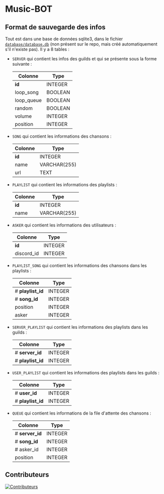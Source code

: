 # Music-BOT

## Format de sauvegarde des infos

Tout est dans une base de données sqlite3, dans le fichier [`database/database.db`](database/database.db) (non présent
sur le repo, mais créé automatiquement s'il n'existe pas).
Il y a 8 tables :

- `SERVER` qui contient les infos des guilds et qui se présente sous la forme suivante :

  | Colonne    | Type    |
  |------------|---------|
  | __id__     | INTEGER |
  | loop_song  | BOOLEAN |
  | loop_queue | BOOLEAN |
  | random     | BOOLEAN |
  | volume     | INTEGER |
  | position   | INTEGER |

- `SONG` qui contient les informations des chansons :

  | Colonne | Type         |
  |---------|--------------|
  | __id__  | INTEGER      |
  | name    | VARCHAR(255) |
  | url     | TEXT         |

- `PLAYLIST` qui contient les informations des playlists :

  | Colonne       | Type         |
  |---------------|--------------|
  | __id__        | INTEGER      |
  | name          | VARCHAR(255) |

- `ASKER` qui contient les informations des utilisateurs :

  | Colonne    | Type    |
    |------------|---------|
  | __id__     | INTEGER |
  | discord_id | INTEGER |

- `PLAYLIST_SONG` qui contient les informations des chansons dans les playlists :

  | Colonne           | Type     |
  |-------------------|----------|
  | # __playlist_id__ | INTEGER  |
  | # __song_id__     | INTEGER  |
  | position          | INTEGER  |
  | asker             | INTEGER  |

- `SERVER_PLAYLIST` qui contient les informations des playlists dans les guilds :

  | Colonne           | Type     |
  |-------------------|----------|
  | # __server_id__   | INTEGER  |
  | # __playlist_id__ | INTEGER  |

- `USER_PLAYLIST` qui contient les informations des playlists dans les guilds :

  | Colonne           | Type     |
  |-------------------|----------|
  | # __user_id__     | INTEGER  |
  | # __playlist_id__ | INTEGER  |

- `QUEUE` qui contient les informations de la file d'attente des chansons :

  | Colonne         | Type         |
  |-----------------|--------------|
  | # __server_id__ | INTEGER      |
  | # __song_id__   | INTEGER      |
  | # asker_id      | INTEGER      |
  | position        | INTEGER      |

## Contributeurs

[![Contributeurs](https://contrib.rocks/image?repo=e-psi-lon/Music-BOT)](https://github.com/e-psi-lon/Music-BOT/graphs/contributors)
